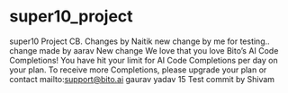 # super10_project
super10
Project  CB.
Changes by Naitik
new change by me for testing..<br>
change made by aarav
New change We love that you love Bito’s AI Code Completions!
You have hit your limit for AI Code Completions per day on your plan.
To receive more Completions, please upgrade your plan or contact mailto:support@bito.ai
gaurav yadav 15
Test commit by Shivam
